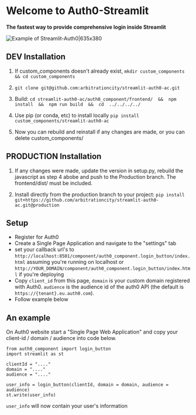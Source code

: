 # Welcome to Auth0-Streamlit

**The fastest way to provide comprehensive login inside Streamlit**

![Example of Streamlit-Auth0|635x380](demo.gif?raw=true)

## DEV Installation
1. If custom_components doesn't already exist, `mkdir custom_components && cd custom_components`
 
3. `git clone git@github.com:arbitrationcity/streamlit-auth0-ac.git`

4. Build: `cd streamlit-auth0-ac/auth0_component/frontend/  &&  npm install  &&  npm run build  &&  cd  ../../../../`

4. Use pip (or conda, etc) to install locally
`pip install custom_components/streamlit-auth0-ac`

5. Now you can rebuild and reinstall if any changes are made, or you can delete custom_components/


## PRODUCTION Installation
1. If any changes were made, update the version in setup.py, rebuild the javascript as step 4 abobe and push to the Production branch.  The frontend/dist/ must be included.

2. Install directly from the production branch to your project:
  `pip install git+https://github.com/arbitrationcity/streamlit-auth0-ac.git@production`


## Setup

- Register for Auth0
- Create a Single Page Application and navigate to the "settings" tab 
- set your callback url's to `http://localhost:8501/component/auth0_component.login_button/index.html` assuming you're running on localhost or `http://YOUR_DOMAIN/component/auth0_component.login_button/index.html` if you're deploying
- Copy `client_id` from this page, `domain` is your custom domain registered with Auth0. `audience` is the audience id of the auth0 API (the default is `https://{tenant}.eu.auth0.com`).
- Follow example below

## An example
On Auth0 website start a "Single Page Web Application" and copy your client-id / domain / audience into code below.

```
from auth0_component import login_button
import streamlit as st

clientId = "...."
domain = "...."
audience = "...."

user_info = login_button(clientId, domain = domain, audience = audience)       
st.write(user_info)
```

`user_info` will now contain your user's information 



<!-- ## Deploy

- `Change version in setup.py`
- `cd auth0_component/frontend/  && npm run build && cd .. && cd .. && rm -rf dist/* && python setup.py sdist bdist_wheel`
- `twine upload dist/*` -->